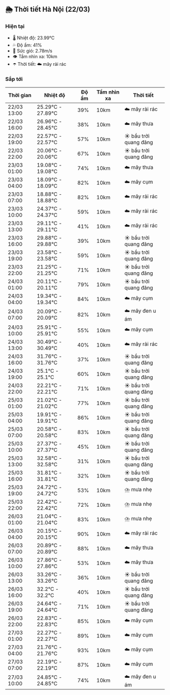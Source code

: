 ## 🌦️ Thời tiết Hà Nội (22/03)

### Hiện tại

- 🌡️ Nhiệt độ: 23.99℃
- 💦 Độ ẩm: 41%
- 💨 Sức gió: 2.78m/s
- 👁️ Tầm nhìn xa: 10km
- ☂️ Thời tiết: ☁️ mây rải rác

### Sắp tới

| Thời gian | Nhiệt độ | Độ ẩm | Tầm nhìn xa | Thời tiết |
| --- | --- | --- | --- | --- |
| 22/03 13:00 | 25.29℃ - 27.89℃ | 39% | 10km | ☁️ mây rải rác |
| 22/03 16:00 | 26.96℃ - 28.45℃ | 38% | 10km | ☁️ mây thưa |
| 22/03 19:00 | 22.57℃ - 22.57℃ | 57% | 10km | ☀️ bầu trời quang đãng |
| 22/03 22:00 | 20.06℃ - 20.06℃ | 67% | 10km | ☀️ bầu trời quang đãng |
| 23/03 01:00 | 19.08℃ - 19.08℃ | 74% | 10km | ☁️ mây thưa |
| 23/03 04:00 | 18.09℃ - 18.09℃ | 82% | 10km | ☁️ mây cụm |
| 23/03 07:00 | 18.88℃ - 18.88℃ | 82% | 10km | ☁️ mây rải rác |
| 23/03 10:00 | 24.37℃ - 24.37℃ | 59% | 10km | ☁️ mây rải rác |
| 23/03 13:00 | 29.11℃ - 29.11℃ | 41% | 10km | ☁️ mây rải rác |
| 23/03 16:00 | 29.88℃ - 29.88℃ | 39% | 10km | ☀️ bầu trời quang đãng |
| 23/03 19:00 | 23.58℃ - 23.58℃ | 59% | 10km | ☀️ bầu trời quang đãng |
| 23/03 22:00 | 21.25℃ - 21.25℃ | 71% | 10km | ☀️ bầu trời quang đãng |
| 24/03 01:00 | 20.11℃ - 20.11℃ | 79% | 10km | ☀️ bầu trời quang đãng |
| 24/03 04:00 | 19.34℃ - 19.34℃ | 84% | 10km | ☁️ mây cụm |
| 24/03 07:00 | 20.09℃ - 20.09℃ | 82% | 10km | ☁️ mây đen u ám |
| 24/03 10:00 | 25.91℃ - 25.91℃ | 55% | 10km | ☁️ mây cụm |
| 24/03 13:00 | 30.49℃ - 30.49℃ | 40% | 10km | ☁️ mây rải rác |
| 24/03 16:00 | 31.76℃ - 31.76℃ | 37% | 10km | ☀️ bầu trời quang đãng |
| 24/03 19:00 | 25.1℃ - 25.1℃ | 60% | 10km | ☀️ bầu trời quang đãng |
| 24/03 22:00 | 22.21℃ - 22.21℃ | 71% | 10km | ☀️ bầu trời quang đãng |
| 25/03 01:00 | 21.02℃ - 21.02℃ | 77% | 10km | ☀️ bầu trời quang đãng |
| 25/03 04:00 | 19.91℃ - 19.91℃ | 86% | 10km | ☀️ bầu trời quang đãng |
| 25/03 07:00 | 20.58℃ - 20.58℃ | 83% | 10km | ☀️ bầu trời quang đãng |
| 25/03 10:00 | 27.37℃ - 27.37℃ | 45% | 10km | ☀️ bầu trời quang đãng |
| 25/03 13:00 | 32.58℃ - 32.58℃ | 31% | 10km | ☀️ bầu trời quang đãng |
| 25/03 16:00 | 31.81℃ - 31.81℃ | 32% | 10km | ☀️ bầu trời quang đãng |
| 25/03 19:00 | 24.72℃ - 24.72℃ | 53% | 10km | ⛈️ mưa nhẹ |
| 25/03 22:00 | 22.42℃ - 22.42℃ | 72% | 10km | ⛈️ mưa nhẹ |
| 26/03 01:00 | 21.04℃ - 21.04℃ | 83% | 10km | ⛈️ mưa nhẹ |
| 26/03 04:00 | 20.15℃ - 20.15℃ | 90% | 10km | ☁️ mây rải rác |
| 26/03 07:00 | 20.89℃ - 20.89℃ | 88% | 10km | ☁️ mây thưa |
| 26/03 10:00 | 27.86℃ - 27.86℃ | 53% | 10km | ☁️ mây thưa |
| 26/03 13:00 | 33.26℃ - 33.26℃ | 36% | 10km | ☀️ bầu trời quang đãng |
| 26/03 16:00 | 32.2℃ - 32.2℃ | 40% | 10km | ☀️ bầu trời quang đãng |
| 26/03 19:00 | 24.64℃ - 24.64℃ | 71% | 10km | ☀️ bầu trời quang đãng |
| 26/03 22:00 | 22.83℃ - 22.83℃ | 85% | 10km | ☁️ mây cụm |
| 27/03 01:00 | 22.27℃ - 22.27℃ | 89% | 10km | ☁️ mây cụm |
| 27/03 04:00 | 21.76℃ - 21.76℃ | 93% | 10km | ☁️ mây cụm |
| 27/03 07:00 | 22.19℃ - 22.19℃ | 87% | 10km | ☁️ mây cụm |
| 27/03 10:00 | 24.85℃ - 24.85℃ | 74% | 10km | ☁️ mây đen u ám |
